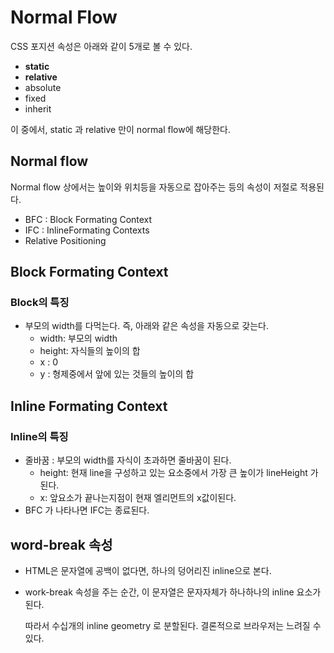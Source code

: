 # Normal Flow

CSS 포지션 속성은 아래와 같이 5개로 볼 수 있다. 

- **static**
- **relative**
- absolute
- fixed
- inherit



이 중에서, static 과 relative 만이 normal flow에 해당한다.



## Normal flow

Normal flow 상에서는 높이와 위치등을 자동으로 잡아주는 등의 속성이 저절로 적용된다. 

- BFC : Block Formating Context
- IFC : InlineFormating Contexts
- Relative Positioning



## Block Formating Context

### Block의 특징

- 부모의 width를 다먹는다. 즉, 아래와 같은 속성을 자동으로 갖는다.
  - width: 부모의 width 
  - height: 자식들의 높이의 합
  - x : 0
  - y : 형제중에서 앞에 있는 것들의 높이의 합



## Inline Formating Context

### Inline의 특징

- 줄바꿈 : 부모의 width를 자식이 초과하면 줄바꿈이 된다. 
  - height: 현재 line을 구성하고 있는 요소중에서 가장 큰 높이가 lineHeight 가 된다.
  - x: 앞요소가 끝나는지점이 현재 엘리먼트의 x값이된다.
- BFC 가 나타나면 IFC는 종료된다.





## word-break 속성

- HTML은 문자열에 공백이 없다면, 하나의 덩어리진 inline으로 본다.

- work-break 속성을 주는 순간, 이 문자열은 문자자체가 하나하나의 inline 요소가 된다.  

  따라서 수십개의 inline geometry 로 분할된다. 결론적으로 브라우저는 느려질 수 있다.
